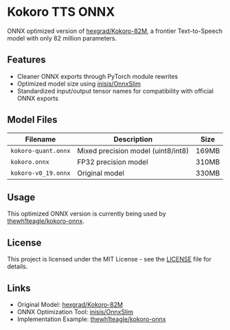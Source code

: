 # Kokoro TTS ONNX

ONNX optimized version of [hexgrad/Kokoro-82M](https://huggingface.co/hexgrad/Kokoro-82M), a frontier Text-to-Speech model with only 82 million parameters.

## Features

- Cleaner ONNX exports through PyTorch module rewrites
- Optimized model size using [inisis/OnnxSlim](https://github.com/inisis/OnnxSlim)
- Standardized input/output tensor names for compatibility with official ONNX exports

## Model Files

| Filename            | Description                        | Size  |
| ------------------- | ---------------------------------- | ----- |
| `kokoro-quant.onnx` | Mixed precision model (uint8/int8) | 169MB |
| `kokoro.onnx`       | FP32 precision model               | 310MB |
| `kokoro-v0_19.onnx` | Original model                     | 330MB |

## Usage

This optimized ONNX version is currently being used by [thewh1teagle/kokoro-onnx](https://github.com/thewh1teagle/kokoro-onnx).

## License

This project is licensed under the MIT License - see the [LICENSE](LICENSE) file for details.

## Links

- Original Model: [hexgrad/Kokoro-82M](https://huggingface.co/hexgrad/Kokoro-82M)
- ONNX Optimization Tool: [inisis/OnnxSlim](https://github.com/inisis/OnnxSlim)
- Implementation Example: [thewh1teagle/kokoro-onnx](https://github.com/thewh1teagle/kokoro-onnx)
